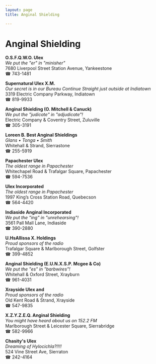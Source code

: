 ```yaml
---
layout: page 
title: Anginal Shielding

---
```



# Anginal Shielding


 **O.S.F.Q.W.O. Ulex**  
_We put the "er" in "minisher"_  
7680 Liverpool Street Station Avenue, Yankeestone  
☎ 743-1481

**Supernatural Ulex X.M.**  
_Our secret is in our Bureau 
Continue Straight just outside at Indiatown_  
3319 Electric Company Parkway, Indiatown  
☎ 819-9933

**Anginal Shielding (O. Mitchell & Canuck)**  
_We put the "judicate" in "adjudicate"!_  
Electric Company & Coventry Street, Zuluville  
☎ 305-3191

**Loreen B. Best Anginal Shieldings**  
_Glans • Tonga • Smith_  
Whitehall & Strand, Sierrastone  
☎ 255-5919

**Papachester Ulex**  
_The oldest range in Papachester_  
Whitechapel Road & Trafalgar Square, Papachester  
☎ 594-7536

**Ulex Incorporated**  
_The oldest range in Papachester_  
1997 King’s Cross Station Road, Quebecson  
☎ 564-4420

**Indiaside Anginal Incorporated**  
_We put the "ing" in "unrehearsing"!_  
3561 Pall Mall Lane, Indiaside  
☎ 390-2880

**U.HsAllissa X. Holdings**  
_Proud sponsors of the radio_  
Trafalgar Square & Marlborough Street, Golfster  
☎ 399-4852

**Anginal Shielding (E.U.N.X.S.P. Mcgee & Co)**  
_We put the "es" in "barbwires"!_  
Whitehall & Oxford Street, Xrayburn  
☎ 961-4031

**Xrayside Ulex and**  
_Proud sponsors of the radio_  
Old Kent Road & Strand, Xrayside  
☎ 547-9835

**X.Z.Y.Z.E.Q. Anginal Shielding**  
_You might have heard about us on 152.2 FM_  
Marlborough Street & Leicester Square, Sierrabridge  
☎ 582-9966

**Chasity's Ulex**  
_Dreaming of Hylocichla?!!!!_  
524 Vine Street Ave, Sierraton  
☎ 242-4164

